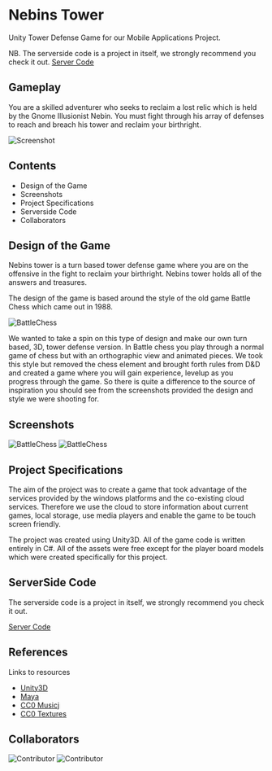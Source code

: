 # Nebins Tower
Unity Tower Defense Game for our Mobile Applications Project.

NB. The serverside code is a project in itself, we strongly recommend you check it out.
[Server Code](https://github.com/JohnMalmsteen/mobile-apps-server-code)

## Gameplay
You are a skilled adventurer who seeks to reclaim a lost relic which is held by the Gnome Illusionist Nebin. You must fight through his array of defenses to reach and breach his tower and reclaim your birthright.

![Screenshot](http://puu.sh/n9iQN/ef8715672c.jpg)

## Contents

* Design of the Game
* Screenshots
* Project Specifications
* Serverside Code
* Collaborators

## Design of the Game

Nebins tower is a turn based tower defense game where you are on the offensive in the fight to reclaim your birthright. Nebins tower holds all of the answers and treasures.

The design of the game is based around the style of the old game Battle Chess which came out in 1988. 

![BattleChess](http://puu.sh/m5mBZ/96bb619504.png)

We wanted to take a spin on this type of design and make our own turn based, 3D, tower defense version. In Battle chess you play through a normal game of chess but with an orthographic view and animated pieces. We took this style but removed the chess element and brought forth rules from D&D and created a game where you will gain experience, levelup as you progress through the game. So there is quite a difference to the source of inspiration you should see from the screenshots provided the design and style we were shooting for.

## Screenshots

![BattleChess](http://puu.sh/m5lnm/d28a1f26a4.jpg)
![BattleChess](http://puu.sh/naCb3/9a32f52e5e.jpg)

## Project Specifications

The aim of the project was to create a game that took advantage of the services provided by the windows platforms and the co-existing cloud services. Therefore we use the cloud to store information about current games, local storage, use media players and enable the game to be touch screen friendly.

The project was created using Unity3D. All of the game code is written entirely in C#. All of the assets were free except for the player board models which were created specifically for this project.

## ServerSide Code

The serverside code is a project in itself, we strongly recommend you check it out.

[Server Code](https://github.com/JohnMalmsteen/mobile-apps-server-code)

## References

Links to resources
* [Unity3D](https://unity3d.com/)
* [Maya](http://www.autodesk.com/products/maya/overview)
* [CC0 Musicj](http://incompetech.com/music/royalty-free/)
* [CC0 Textures](http://opengameart.org/)

## Collaborators

![Contributor](https://avatars1.githubusercontent.com/u/6676433?v=3&s=96)
![Contributor](https://avatars3.githubusercontent.com/u/7085486?v=3&s=96)
